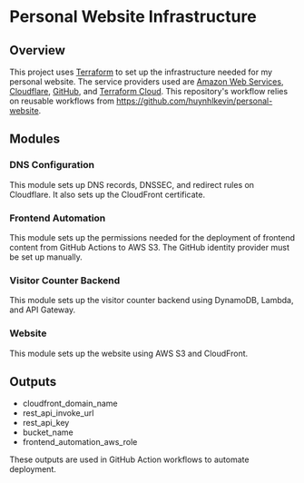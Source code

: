 # Personal Website Infrastructure

## Overview

This project uses [Terraform](https://www.terraform.io/) to set up the infrastructure needed for my personal website.  The service providers used are [Amazon Web Services](https://aws.amazon.com/), [Cloudflare](https://www.cloudflare.com/), [GitHub](https://github.com/), and [Terraform Cloud](https://app.terraform.io/). This repository's workflow relies on reusable workflows from https://github.com/huynhlkevin/personal-website.

## Modules

### DNS Configuration

This module sets up DNS records, DNSSEC, and redirect rules on Cloudflare. It also sets up the CloudFront certificate.

### Frontend Automation

This module sets up the permissions needed for the deployment of frontend content from GitHub Actions to AWS S3. The GitHub identity provider must be set up manually.

### Visitor Counter Backend

This module sets up the visitor counter backend using DynamoDB, Lambda, and API Gateway.

### Website

This module sets up the website using AWS S3 and CloudFront.

## Outputs

- cloudfront_domain_name
- rest_api_invoke_url
- rest_api_key
- bucket_name
- frontend_automation_aws_role

These outputs are used in GitHub Action workflows to automate deployment.